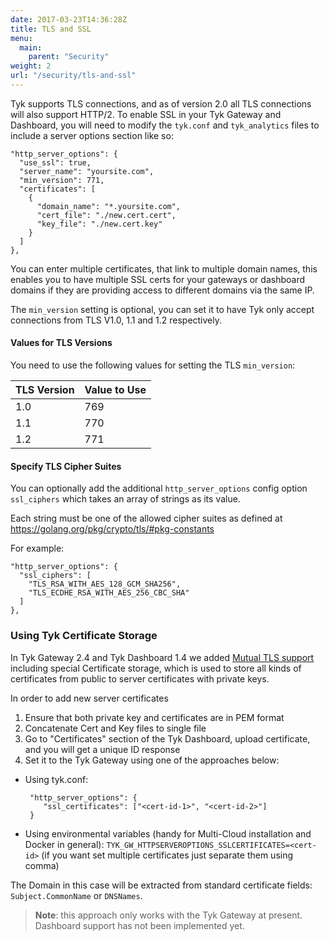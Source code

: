 ```yaml
---
date: 2017-03-23T14:36:28Z
title: TLS and SSL
menu:
  main:
    parent: "Security"
weight: 2
url: "/security/tls-and-ssl"
---
```


Tyk supports TLS connections, and as of version 2.0 all TLS connections will also support HTTP/2. To enable SSL in your Tyk Gateway and Dashboard, you will need to modify the `tyk.conf` and `tyk_analytics` files to include a server options section like so:

```{.copyWrapper}
"http_server_options": {
  "use_ssl": true,
  "server_name": "yoursite.com",
  "min_version": 771,
  "certificates": [
    {
      "domain_name": "*.yoursite.com",
      "cert_file": "./new.cert.cert",
      "key_file": "./new.cert.key"
    }
  ]
},
```
    

You can enter multiple certificates, that link to multiple domain names, this enables you to have multiple SSL certs for your gateways or dashboard domains if they are providing access to different domains via the same IP.

The `min_version` setting is optional, you can set it to have Tyk only accept connections from TLS V1.0, 1.1 and 1.2 respectively.

#### Values for TLS Versions

You need to use the following values for setting the TLS `min_version`:

| TLS Version   | Value to Use   |
|---------------|----------------|
|      1.0      |      769       |
|      1.1      |      770       |
|      1.2      |      771       |


#### Specify TLS Cipher Suites

You can optionally add the additional `http_server_options` config option `ssl_ciphers` which takes an array of strings as its value.

Each string must be one of the allowed cipher suites as defined at https://golang.org/pkg/crypto/tls/#pkg-constants

For example:

```{.copyWrapper}
"http_server_options": {
  "ssl_ciphers": [
    "TLS_RSA_WITH_AES_128_GCM_SHA256", 
    "TLS_ECDHE_RSA_WITH_AES_256_CBC_SHA"
  ]
},
```

### Using Tyk Certificate Storage
In Tyk Gateway 2.4 and Tyk Dashboard 1.4 we added [Mutual TLS support](https://tyk.io/docs/security/tls-and-ssl/mutual-tls/) including special Certificate storage, which is used to store all kinds of certificates from public to server certificates with private keys.

In order to add new server certificates
1) Ensure that both private key and certificates are in PEM format
2) Concatenate Cert and Key files to single file
3) Go to "Certificates" section of the Tyk Dashboard, upload certificate, and you will get a unique ID response
4) Set it to the Tyk Gateway using one of the approaches below: 
  * Using tyk.conf:
    ```
     "http_server_options": {
        "ssl_certificates": ["<cert-id-1>", "<cert-id-2>"]
     }
     ```
  * Using environmental variables (handy for Multi-Cloud installation and Docker in general): `TYK_GW_HTTPSERVEROPTIONS_SSLCERTIFICATES=<cert-id>` (if you want set multiple certificates just separate them using comma)
  
The Domain in this case will be extracted from standard certificate fields: `Subject.CommonName` or `DNSNames`.

> **Note**: this approach only works with the Tyk Gateway at present. Dashboard support has not been implemented yet.

